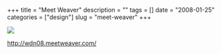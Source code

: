 +++
title = "Meet Weaver"
description = ""
tags = []
date = "2008-01-25"
categories = ["design"]
slug = "meet-weaver"
+++


 

  <div id="screens-thumbs" class="clearfix">
    <div class="txt-center" id="design-submission"><a href="http://wdn08.meetweaver.com/"><img id='bluga-thumbnail-1074' class='bluga-thumbnail large' src='//media.konigi.com/bluga/
wt47f281faeaf82_0.jpg'/></a></div>  
  </div>   
<p><a href="http://wdn08.meetweaver.com/">http://wdn08.meetweaver.com/</a></p>




